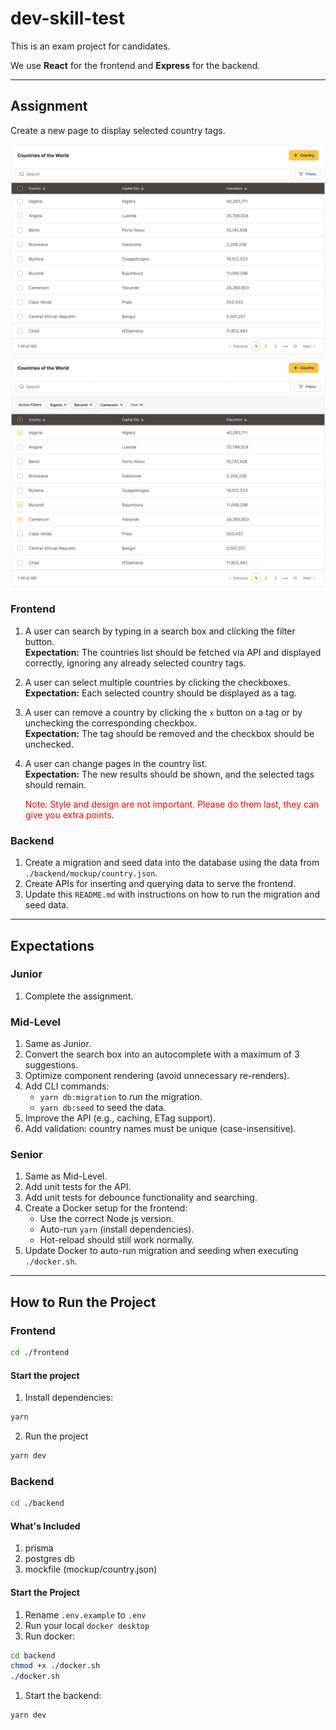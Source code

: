 # dev-skill-test

This is an exam project for candidates.

We use **React** for the frontend and **Express** for the backend.

---

## Assignment

Create a new page to display selected country tags.

![Alt text](./frontend/public/TableWithoutTag.png)
![Alt text](./frontend/public/TableWithTags.png)

### Frontend

1. A user can search by typing in a search box and clicking the filter button.  
   **Expectation:** The countries list should be fetched via API and displayed correctly, ignoring any already selected country tags.

2. A user can select multiple countries by clicking the checkboxes.  
   **Expectation:** Each selected country should be displayed as a tag.

3. A user can remove a country by clicking the `x` button on a tag or by unchecking the corresponding checkbox.  
   **Expectation:** The tag should be removed and the checkbox should be unchecked.

4. A user can change pages in the country list.  
   **Expectation:** The new results should be shown, and the selected tags should remain.

   <span style="color:red">Note: Style and design are not important. Please do them last, they can give you extra points</span>.

### Backend

1. Create a migration and seed data into the database using the data from `./backend/mockup/country.json`.
2. Create APIs for inserting and querying data to serve the frontend.
3. Update this `README.md` with instructions on how to run the migration and seed data.

---

## Expectations

### Junior

1. Complete the assignment.

### Mid-Level

1. Same as Junior.
2. Convert the search box into an autocomplete with a maximum of 3 suggestions.
3. Optimize component rendering (avoid unnecessary re-renders).
4. Add CLI commands:
   - `yarn db:migration` to run the migration.
   - `yarn db:seed` to seed the data.
5. Improve the API (e.g., caching, ETag support).
6. Add validation: country names must be unique (case-insensitive).

### Senior

1. Same as Mid-Level.
2. Add unit tests for the API.
3. Add unit tests for debounce functionality and searching.
4. Create a Docker setup for the frontend:
   - Use the correct Node.js version.
   - Auto-run `yarn` (install dependencies).
   - Hot-reload should still work normally.
5. Update Docker to auto-run migration and seeding when executing `./docker.sh`.

---

## How to Run the Project

### Frontend

```bash
cd ./frontend
```

#### Start the project
1) Install dependencies:
```bash
yarn
``` 

2) Run the project
```bash
yarn dev
```

### Backend
```bash
cd ./backend
```

#### What's Included
1) prisma
2) postgres db
3) mockfile (mockup/country.json)

#### Start the Project
1) Rename `.env.example` to `.env`
1) Run your local `docker desktop`
1) Run docker:
```bash
cd backend
chmod +x ./docker.sh
./docker.sh
```
1) Start the backend:
```bash
yarn dev
```